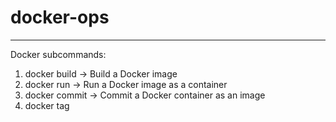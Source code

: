 # docker-ops

___

Docker subcommands:
1. docker build -> Build a Docker image
2. docker run -> Run a Docker image as a container 
3. docker commit -> Commit a Docker container as an image
4. docker tag
